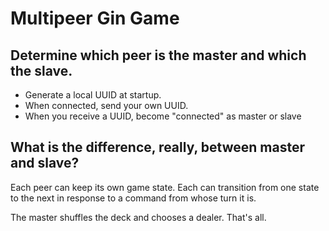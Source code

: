 #  Multipeer Gin Game

## Determine which peer is the master and which the slave.

- Generate a local UUID at startup.
- When connected, send your own UUID.
- When you receive a UUID, become "connected" as master or slave

## What is the difference, really, between master and slave?

Each peer can keep its own game state. Each can transition from one state to the next in response to
a command from whose turn it is.

The master shuffles the deck and chooses a dealer. That's all.
